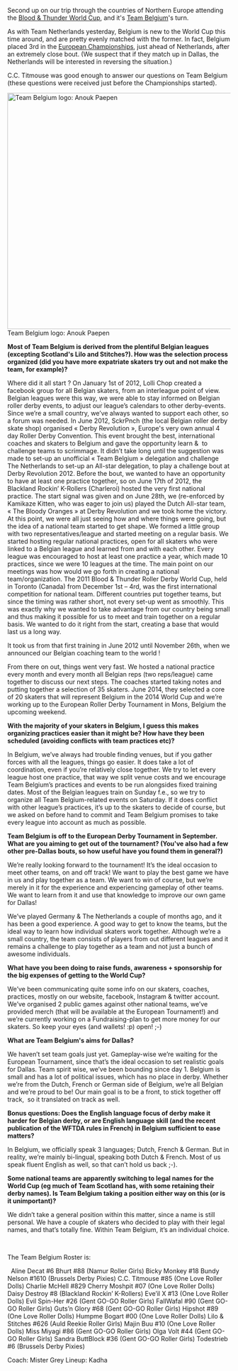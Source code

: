 <html><body><p>Second up on our trip through the countries of Northern Europe attending the <a href="rollerderbyworldcup.com">Blood &amp; Thunder World Cup</a>, and it's <a href="https://www.facebook.com/TeamBelgiumRollerDerby">Team Belgium</a>'s turn.

As with Team Netherlands yesterday, Belgium is new to the World Cup this time around, and are pretty evenly matched with the former. In fact, Belgium placed 3rd in the <a href="http://euroderbytournament.eu">European Championships</a>, just ahead of Netherlands, after an extremely close bout. (We suspect that if they match up in Dallas, the Netherlands will be interested in reversing the situation.)

C.C. Titmouse was good enough to answer our questions on Team Belgium (these questions were received just before the Championships started).

<a href="/2014/09/teambelgium.jpg"><img class="size-full wp-image-3897" src="http://www.scottishrollerderbyblog.com/2014/09/teambelgium.jpg" alt="Team Belgium logo: Anouk Paepen" width="517" height="533"></a> Team Belgium logo: Anouk Paepen

<strong>Most of Team Belgium is derived from the plentiful Belgian leagues (excepting Scotland's Lilo and Stitches?). How was the selection process organized (did you have more expatriate skaters try out and not make the team, for example)?</strong>

Where did it all start ? On January 1st of 2012, Lolli Chop created a facebook group for all Belgian skaters, from an interleague point of view. Belgian leagues were this way, we were able to stay informed on Belgian roller derby events, to adjust our league’s calendars to other derby-events. Since we’re a small country, we’ve always wanted to support each other, so a forum was needed. In June 2012, SckrPnch (the local Belgian roller derby skate shop) organised « Derby Revolution », Europe's very own annual 4 day Roller Derby Convention. This event brought the best, international coaches and skaters to Belgium and gave the opportunity learn &amp;  to challenge teams to scrimmage. It didn’t take long until the suggestion was made to set-up an unofficial « Team Belgium » delegation and challenge The Netherlands to set-up an All-star delegation, to play a challenge bout at Derby Revolution 2012. Before the bout, we wanted to have an opportunity to have at least one practice together, so on June 17th of 2012, the Blackland Rockin’ K-Rollers (Charleroi) hosted the very first national practice. The start signal was given and on June 28th, we (re-enforced by Kamikaze Kitten, who was eager to join us) played the Dutch All-star team, « The Bloody Oranges » at Derby Revolution and we took home the victory. At this point, we were all just seeing how and where things were going, but the idea of a national team started to get shape. We formed a little group with two representatives/league and started meeting on a regular basis. We started hosting regular national practices, open for all skaters who were linked to a Belgian league and learned from and with each other. Every league was encouraged to host at least one practice a year, which made 10 practices, since we were 10 leagues at the time. The main point on our meetings was how would we go forth in creating a national team/organization. The 2011 Blood &amp; Thunder Roller Derby World Cup, held in Toronto (Canada) from December 1st – 4rd, was the first international competition for national team. Different countries put together teams, but since the timing was rather short, not every set-up went as smoothly. This was exactly why we wanted to take advantage from our country being small and thus making it possible for us to meet and train together on a regular basis. We wanted to do it right from the start, creating a base that would last us a long way.

It took us from that first training in June 2012 until November 26th, when we announced our Belgian coaching team to the world !

From there on out, things went very fast. We hosted a national practice every month and every month all Belgian reps (two reps/league) came together to discuss our next steps. The coaches started taking notes and putting together a selection of 35 skaters. June 2014, they selected a core of 20 skaters that will represent Belgium in the 2014 World Cup and we’re working up to the European Roller Derby Tournament in Mons, Belgium the upcoming weekend.

<strong>With the majority of your skaters in Belgium, I guess this makes organizing practices easier than it might be? How have they been scheduled (avoiding conflicts with team practices etc)?</strong>

In Belgium, we’ve always had trouble finding venues, but if you gather forces with all the leagues, things go easier. It does take a lot of coordination, even if you’re relatively close together. We try to let every league host one practice, that way we split venue costs and we encourage Team Belgium’s practices and events to be run alongsides fixed training dates. Most of the Belgian leagues train on Sunday f.e., so we try to organize all Team Belgium-related events on Saturday. If it does conflict with other league’s practices, it’s up to the skaters to decide of course, but we asked on before hand to commit and Team Belgium promises to take every league into account as much as possible.

<strong>Team Belgium is off to the European Derby Tournament in September. What are you aiming to get out of the tournament? (You've also had a few other pre-Dallas bouts, so how useful have you found them in general?)</strong>

We’re really looking forward to the tournament! It’s the ideal occasion to meet other teams, on and off track! We want to play the best game we have in us and play together as a team. We want to win of course, but we’re merely in it for the experience and experiencing gameplay of other teams. We want to learn from it and use that knowledge to improve our own game for Dallas!

We’ve played Germany &amp; The Netherlands a couple of months ago, and it has been a good experience. A good way to get to know the teams, but the ideal way to learn how individual skaters work together. Although we’re a small country, the team consists of players from out different leagues and it remains a challenge to play together as a team and not just a bunch of awesome individuals.

<strong>What have you been doing to raise funds, awareness + sponsorship for the big expenses of getting to the World Cup?</strong>

We’ve been communicating quite some info on our skaters, coaches, practices, mostly on our website, facebook, Instagram &amp; twitter account. We’ve organised 2 public games against other national teams, we’ve provided merch (that will be available at the European Tournament!) and we’re currently working on a Fundraising-plan to get more money for our skaters. So keep your eyes (and wallets! :p) open! ;-)

<strong>What are Team Belgium's aims for Dallas?</strong>

We haven’t set team goals just yet. Gameplay-wise we’re waiting for the European Tournament, since that’s the ideal occasion to set realistic goals for Dallas. Team spirit wise, we’ve been bounding since day 1. Belgium is small and has a lot of political issues, which has no place in derby. Whether we’re from the Dutch, French or German side of Belgium, we’re all Belgian and we’re proud to be! Our main goal is to be a front, to stick together off track,  so it translated on track as well.

<strong>Bonus questions: Does the English language focus of derby make it harder for Belgian derby, or are English language skill (and the recent publication of the WFTDA rules in French) in Belgium sufficient to ease matters?</strong>

In Belgium, we officially speak 3 languages; Dutch, French &amp; German. But in reality, we’re mainly bi-lingual, speaking both Dutch &amp; French. Most of us speak fluent English as well, so that can’t hold us back ;-).

<strong>Some national teams are apparently switching to legal names for the World Cup (eg much of Team Scotland has, with some retaining their derby names). Is Team Belgium taking a position either way on this (or is it unimportant)?</strong>

We didn’t take a general position within this matter, since a name is still personal. We have a couple of skaters who decided to play with their legal names, and that’s totally fine. Within Team Belgium, it’s an individual choice.

 

The Team Belgium Roster is:

 
Aline Decat #6
Bhurt #88 (Namur Roller Girls)
Bicky Monkey #18
Bundy Nelson #1610 (Brussels Derby Pixies)
C.C. Titmouse #85 (One Love Roller Dolls)
Charlie McHell #829
Cherry Moshpit #07 (One Love Roller Dolls)
Daisy Destroy #8 (Blackland Rockin’ K-Rollers)
Eve’il X #13 (One Love Roller Dolls)
Evil Spin-Her #26 (Gent GO-GO Roller Girls)
FallWafal #90 (Gent GO-GO Roller Girls)
Guts’n Glory #68 (Gent GO-GO Roller Girls)
Hipshot #89 (One Love Roller Dolls)
Humpme Bogart #00 (One Love Roller Dolls)
Lilo &amp; Stitches #626 (Auld Reekie Roller Girls)
Majin Buu #10 (One Love Roller Dolls)
Miss Miyagi #86 (Gent GO-GO Roller Girls)
Olga Volt #44 (Gent GO-GO Roller Girls)
Sandra ButtBlock #36 (Gent GO-GO Roller Girls)
Todestrieb #6 (Brussels Derby Pixies)

Coach: Mister Grey
Lineup: Kadha</p></body></html>
